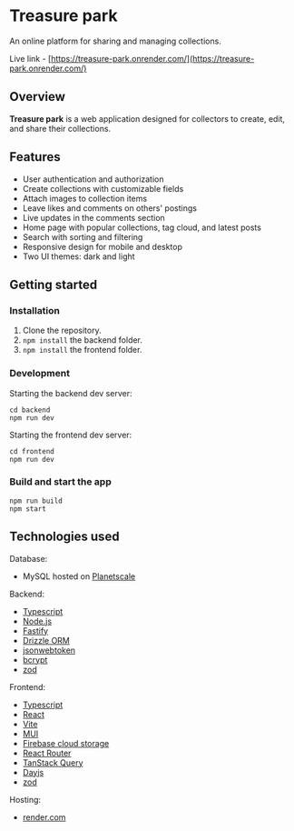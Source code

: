 # Treasure park

An online platform for sharing and managing collections.

Live link - [https://treasure-park.onrender.com/](https://treasure-park.onrender.com/)

## Overview

**Treasure park** is a web application designed for collectors to create, edit, and share their collections.

## Features

- User authentication and authorization
- Create collections with customizable fields
- Attach images to collection items
- Leave likes and comments on others' postings
- Live updates in the comments section
- Home page with popular collections, tag cloud, and latest posts
- Search with sorting and filtering
- Responsive design for mobile and desktop
- Two UI themes: dark and light

## Getting started

### Installation

1. Clone the repository.
2. `npm install` the backend folder.
3. `npm install` the frontend folder.

### Development

Starting the backend dev server:
```
cd backend
npm run dev
```

Starting the frontend dev server:
```
cd frontend
npm run dev
```

### Build and start the app
```
npm run build
npm start
```

## Technologies used

Database: 
- MySQL hosted on [Planetscale](https://planetscale.com/)

Backend:
- [Typescript](https://www.typescriptlang.org/)
- [Node.js](https://nodejs.org/)
- [Fastify](https://fastify.dev/)
- [Drizzle ORM](https://orm.drizzle.team/)
- [jsonwebtoken](https://www.npmjs.com/package/jsonwebtoken)
- [bcrypt](https://www.npmjs.com/package/bcrypt)
- [zod](https://zod.dev/)

Frontend:
- [Typescript](https://www.typescriptlang.org/)
- [React](https://react.dev/)
- [Vite](https://vitejs.dev/)
- [MUI](https://mui.com/)
- [Firebase cloud storage](https://firebase.google.com/)
- [React Router](https://reactrouter.com/en/main)
- [TanStack Query](https://tanstack.com/query/latest)
- [Dayjs](https://day.js.org/)
- [zod](https://zod.dev/)

Hosting:
- [render.com](https://render.com/)
